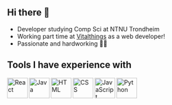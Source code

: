 ## Hi there 👋
- Developer studying Comp Sci at NTNU Trondheim
- Working part time at [Vitalthings](https://vitalthings.com) as a web developer!
- Passionate and hardworking 💪🏻

## Tools I have experience with
<img align="left" alt="React" width="48px" src="https://cdn.jsdelivr.net/gh/devicons/devicon/icons/react/react-original.svg" />
<img align="left" alt="Java" width="48px" src="https://cdn.jsdelivr.net/gh/devicons/devicon/icons/java/java-original.svg"/>
<img align="left" alt="HTML" width="48px" src="https://cdn.jsdelivr.net/gh/devicons/devicon/icons/html5/html5-plain.svg" />
<img align="left" alt="CSS" width="48px" src="https://cdn.jsdelivr.net/gh/devicons/devicon/icons/css3/css3-plain.svg" />
<img align="left" alt="JavaScript" width="48px" src="https://cdn.jsdelivr.net/gh/devicons/devicon/icons/javascript/javascript-plain.svg" />
<img align="left" alt="Python" width="48px" src="https://cdn.jsdelivr.net/gh/devicons/devicon/icons/python/python-plain.svg" />
